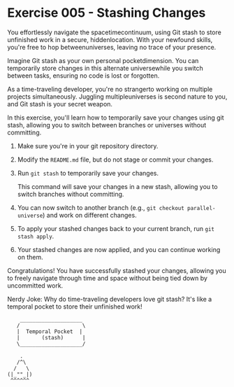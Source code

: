 # Exercise 005 - Stashing Changes

You effortlessly navigate the spacetimecontinuum, using Git stash to store 
unfinished work in a secure, hiddenlocation. With your newfound skills, 
you're free to hop betweenuniverses, leaving no trace of your presence.

Imagine Git stash as your own personal pocketdimension. You can 
temporarily store changes in this alternate universewhile you switch 
between tasks, ensuring no code is lost or forgotten.

As a time-traveling developer, you're no strangerto working on multiple 
projects simultaneously. Juggling multipleuniverses is second nature to 
you, and Git stash is your secret weapon.

In this exercise, you'll learn how to temporarily save your changes using git stash,
allowing you to switch between branches or universes without committing.

1. Make sure you're in your git repository directory.

2. Modify the `README.md` file, but do not stage or commit your changes.

3. Run `git stash` to temporarily save your changes.

   This command will save your changes in a new stash, allowing you to switch branches
   without committing.

4. You can now switch to another branch (e.g., `git checkout parallel-universe`) and
   work on different changes.

5. To apply your stashed changes back to your current branch, run `git stash apply`.

6. Your stashed changes are now applied, and you can continue working on them.

Congratulations! You have successfully stashed your changes, allowing you to freely
navigate through time and space without being tied down by uncommitted work.

Nerdy Joke: Why do time-traveling developers love git stash? It's like a temporal
pocket to store their unfinished work!

```
    ____________________
   /                    \
   |  Temporal Pocket  |
   |       (stash)      |
   \____________________/
```

```
    .   
   /^\ 
  /   \ 
(|_""_|)
 ^^^^^^
```

